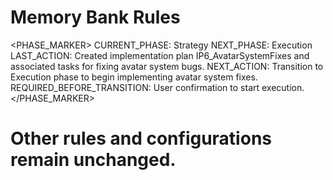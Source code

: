 # Memory Bank Rules

<PHASE_MARKER>
CURRENT_PHASE: Strategy
NEXT_PHASE: Execution
LAST_ACTION: Created implementation plan IP6_AvatarSystemFixes and associated tasks for fixing avatar system bugs.
NEXT_ACTION: Transition to Execution phase to begin implementing avatar system fixes.
REQUIRED_BEFORE_TRANSITION: User confirmation to start execution.
</PHASE_MARKER>

# Other rules and configurations remain unchanged.
